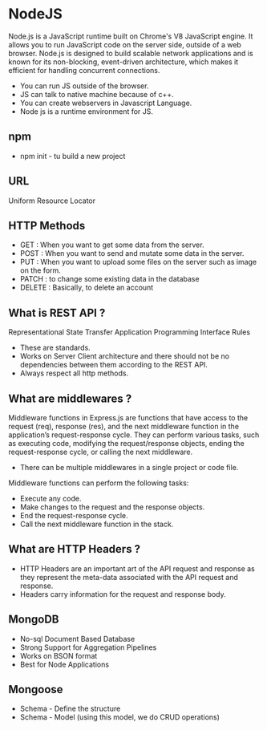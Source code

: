 # NodeJS
Node.js is a JavaScript runtime built on Chrome's V8 JavaScript engine. It allows you to run JavaScript code on the server side, outside of a web browser. Node.js is designed to build scalable network applications and is known for its non-blocking, event-driven architecture, which makes it efficient for handling concurrent connections.

- You can run JS outside of the browser.
- JS can talk to native machine because of c++.
- You can create webservers in Javascript Language.
- Node js is a runtime environment for JS.


## npm
- npm init - tu build a new project


## URL
Uniform Resource Locator

## HTTP Methods
- GET : When you want to get some data from the server.
- POST :  When you want to send and mutate some data in the server.
- PUT : When you want to upload some files on the server such as image on the form.
- PATCH : to change some existing data in the database
- DELETE : Basically, to delete an account


## What is REST API ?
Representational State Transfer Application Programming Interface
Rules
- These are standards.
- Works on Server Client architecture and there should not be no dependencies between them according to the REST API.
- Always respect all http methods.


## What are middlewares ?
Middleware functions in Express.js are functions that have access to the request (req), response (res), and the next middleware function in the application’s request-response cycle. They can perform various tasks, such as executing code, modifying the request/response objects, ending the request-response cycle, or calling the next middleware.
- There can be multiple middlewares in a single project or code file.

Middleware functions can perform the following tasks:

- Execute any code.
- Make changes to the request and the response objects.
- End the request-response cycle.
- Call the next middleware function in the stack.


## What are HTTP Headers ?
- HTTP Headers are an important art of the API request and response as they represent the meta-data associated with the API request and response.
- Headers carry information for the request and response body.



## MongoDB
- No-sql Document Based Database
- Strong Support for Aggregation Pipelines
- Works on BSON format
- Best for Node Applications



## Mongoose
- Schema - Define the structure
- Schema - Model (using this model, we do CRUD operations)